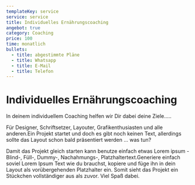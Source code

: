 ```yaml
---
templateKey: service
service: service
title: Individuelles Ernährungscoaching
angebot: true
category: Coaching
price: 100
time: monatlich
bullets:
  - title: abgestimmte Pläne
  - title: Whatsapp
  - title: E-Mail
  - title: Telefon
---
```

# Individuelles Ernährungscoaching



In deinem individuellem Coaching helfen wir Dir dabei deine Ziele.....

Für Designer, Schriftsetzer, Layouter, Grafikenthusiasten und alle anderen.Ein Projekt startet und doch es gibt noch keinen Text, allerdings sollte das Layout schon bald präsentiert werden ... was tun?

Damit das Projekt gleich starten kann benutze einfach etwas Lorem ipsum - Blind-, Füll-, Dummy-, Nachahmungs-, Platzhaltertext.Generiere einfach soviel Lorem Ipsum Text wie du brauchst, kopiere und füge ihn in dein Layout als vorübergehenden Platzhalter ein. Somit sieht das Projekt ein Stückchen vollständiger aus als zuvor. Viel Spaß dabei.
